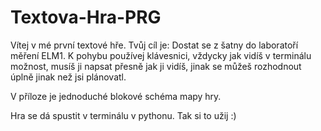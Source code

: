 # Textova-Hra-PRG

Vítej v mé první textové hře. Tvůj cíl je: Dostat se z šatny do laboratoří měření ELM1. 
K pohybu používej klávesnici, vždycky jak vidíš v terminálu možnost, musíš ji napsat přesně jak ji vidíš, jinak se můžeš rozhodnout úplně jinak než jsi plánovatl.

V příloze je jednoduché blokové schéma mapy hry.

Hra se dá spustit v terminálu v pythonu. Tak si to užij :)
